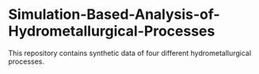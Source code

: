 # Simulation-Based-Analysis-of-Hydrometallurgical-Processes
This repository contains synthetic data of four different hydrometallurgical processes.
